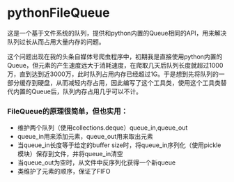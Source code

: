 # pythonFileQueue

这是一个基于文件系统的队列，提供和python内置的Queue相同的API，用来解决队列过长从而占用大量内存的问题。

这个问题出现在我的头条自媒体号爬虫程序中，初期我是直接使用python内置的Queue，但元素的产生速度远大于消耗速度，在爬取几天后队列长度就超过1000万，直到达到近3000万，此时队列占用内存已经超过1G。于是想到先将队列的一部分缓存到硬盘，从而减轻内存占用，因此编写了这个工具类，使用这个工具类替代内置的Queue后，队列内存占用几乎可以不计。
### FileQueue的原理很简单，但也实用：
- 维护两个队列（使用collections.deque）queue_in,queue_out
- queue_in用来添加元素，queue_out用来取出元素
- 当queue_in长度等于给定的buffer size时，将queue_in序列化（使用pickle模块）保存到文件，并将queue_in清空
- 当queue_out为空时，从文件中反序列化获得一个新queue
- 类维护了元素的顺序，保证了FIFO
